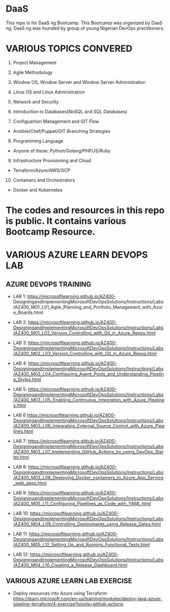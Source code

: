 # DaaS
This repo is for DaaS ng Bootcamp. This Bootcamp was organized by DaaS ng. 
DaaS ng was founded by group of young Nigerian DevOps practitioners.


# VARIOUS TOPICS CONVERED
1. Project Management

2. Agile Methodology

3. Window OS, Window Server and Window Server Administration

4. Linux OS and Linux Administration

5. Network and Security

6. Introduction to Databases(NoSQL and SQL Databases)

7. Configuartion Management and GIT Flow
* Ansible/Chef/Puppet/GIT Branching Strategies

8. Programming Language
* Anyone of these: Python/Golang/PHP/JS/Ruby

9. Infrastructure Provisioning and Cloud
* Terraform/Azure/AWS/GCP

10. Containers and Orchestrators
* Docker and Kubernetes

# The codes and resources in this repo is public. It contains various Bootcamp Resource.


# VARIOUS AZURE LEARN DEVOPS LAB

## AZURE DEVOPS TRAINING

* LAB 1: https://microsoftlearning.github.io/AZ400-  DesigningandImplementingMicrosoftDevOpsSolutions/Instructions/Labs/AZ400_M01_L01_Agile_Planning_and_Portfolio_Management_with_Azure_Boards.html


* LAB 2: https://microsoftlearning.github.io/AZ400-DesigningandImplementingMicrosoftDevOpsSolutions/Instructions/Labs/AZ400_M01_L02_Version_Controlling_with_Git_in_Azure_Repos.html


* LAB 3: https://microsoftlearning.github.io/AZ400-DesigningandImplementingMicrosoftDevOpsSolutions/Instructions/Labs/AZ400_M02_L03_Version_Controlling_with_Git_in_Azure_Repos.html

* LAB 4: https://microsoftlearning.github.io/AZ400-DesigningandImplementingMicrosoftDevOpsSolutions/Instructions/Labs/AZ400_M03_L04_Configuring_Agent_Pools_and_Understanding_Pipeline_Styles.html

* LAB 5: https://microsoftlearning.github.io/AZ400-DesigningandImplementingMicrosoftDevOpsSolutions/Instructions/Labs/AZ400_M03_L05_Enabling_Continuous_Integration_with_Azure_Pipelines.html

* LAB 6 https://microsoftlearning.github.io/AZ400-DesigningandImplementingMicrosoftDevOpsSolutions/Instructions/Labs/AZ400_M03_L06_Integrating_External_Source_Control_with_Azure_Pipelines.html

* LAB 7: https://microsoftlearning.github.io/AZ400-DesigningandImplementingMicrosoftDevOpsSolutions/Instructions/Labs/AZ400_M03_L07_Implementing_GitHub_Actions_by_using_DevOps_Starter.html

* LAB 8: https://microsoftlearning.github.io/AZ400-DesigningandImplementingMicrosoftDevOpsSolutions/Instructions/Labs/AZ400_M03_L08_Deploying_Docker_containers_to_Azure_App_Service_web_apps.html

* LAB 9: https://microsoftlearning.github.io/AZ400-DesigningandImplementingMicrosoftDevOpsSolutions/Instructions/Labs/AZ400_M05_L11_Configuring_Pipelines_as_Code_with_YAML.html

* LAB 10: https://microsoftlearning.github.io/AZ400-DesigningandImplementingMicrosoftDevOpsSolutions/Instructions/Labs/AZ400_M04_L09_Controlling_Deployments_using_Release_Gates.html

* LAB 11: https://microsoftlearning.github.io/AZ400-DesigningandImplementingMicrosoftDevOpsSolutions/Instructions/Labs/AZ400_M05_L12_Setting_Up_and_Running_Functional_Tests.html

* LAB 12: https://microsoftlearning.github.io/AZ400-DesigningandImplementingMicrosoftDevOpsSolutions/Instructions/Labs/AZ400_M04_L10_Creating_a_Release_Dashboard.html

##  VARIOUS AZURE LEARN LAB EXERCISE
* Deploy resources into Azure using Terraform
  https://learn.microsoft.com/en-us/training/modules/deploy-java-azure-pipeline-terraform/4-exercise?pivots=github-actions


